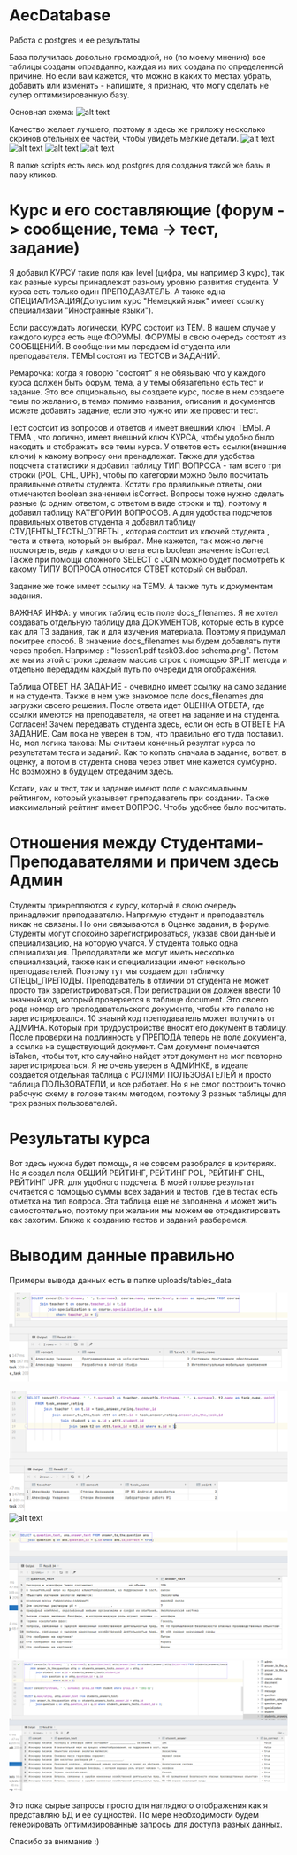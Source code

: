 # AecDatabase
Работа с postgres и ее результаты

База получилась довольно громоздкой, но (по моему мнению) все таблицы созданы оправданно, каждая из них создана по определенной причине.
Но если вам кажется, что можно в каких то местах убрать, добавить или изменить - напишите, я признаю, что могу сделать не супер оптимизированную базу.

Основная схема:
![alt text](uploads/db_updated.png  "Главная схема")​

Качество желает лучшего, поэтому я здесь же приложу несколько скринов отельных ее частей, чтобы увидеть мелкие детали.
![alt text](uploads/db_left_top.png  "Главная страница")​
![alt text](uploads/db_right_top.png  "Тема вопросы и админка")​
![alt text](uploads/db_left_bottom.png  "Студент и с чем он связан")​
![alt text](uploads/db_task.png  "Сообщения и оценка ответа")​


В папке scripts есть весь код postgres для создания такой же базы в пару кликов.


# Курс и его составляющие (форум -> сообщение, тема -> тест, задание)


Я добавил КУРСУ такие поля как level (цифра, мы например 3 курс), так как разные курсы принадлежат разному уровню развития студента. У курса есть только один ПРЕПОДАВАТЕЛЬ. А также одна СПЕЦИАЛИЗАЦИЯ(Допустим курс "Немецкий язык" имеет ссылку специализаии "Иностранные языки").

Если рассуждать логически, КУРС состоит из ТЕМ. В нашем случае у каждого курса есть еще ФОРУМЫ.
ФОРУМЫ в свою очередь состоят из СООБЩЕНИЙ. В сообщении мы передаем id студента или преподавателя.
ТЕМЫ состоят из ТЕСТОВ и ЗАДАНИЙ.

Ремарочка: когда я говорю "состоят" я не обязываю что у каждого курса должен быть форум, тема, а у темы обязательно есть тест и задание.
Это все опционально, вы создаете курс, после в нем создаете темы по желанию, в темах помимо названия, описания и документов  можете добавить задание, если это нужно или же провести тест.

Тест состоит из вопросов и ответов и имеет внешний ключ ТЕМЫ. А ТЕМА , что логично, имеет внешний ключ КУРСА, чтобы удобно было находить и отображать все темы курса.
 У ответов есть ссылки(внешние ключи) к какому вопросу они пренадлежат. Также для удобства подсчета статистики я добавил таблицу ТИП ВОПРОСА - там всего три строки (POL, CHL, UPR), чтобы по категории можно было посчитать правильные ответы студента. Кстати про правильные ответы, они отмечаются boolean значением isCorrect. Вопросы тоже нужно сделать разные (с одним ответом, с ответом в виде строки и тд), поэтому я добавил таблицу КАТЕГОРИИ ВОПРОСОВ. А для удобства подсчетов правильных ответов студента я добавил таблицу СТУДЕНТЫ_ТЕСТЫ_ОТВЕТЫ , которая состоит из ключей студента , теста и ответа, который он выбрал. Мне кажется, так можно легче посмотреть, ведь у каждого ответа есть boolean значение isCorrect. Также при помощи сложного SELECT с JOIN можно будет посмотреть к какому ТИПУ ВОПРОСА относится ОТВЕТ который он выбрал.


Задание же тоже имеет ссылку на ТЕМУ. А также путь к документам задания.

ВАЖНАЯ ИНФА: у многих таблиц есть поле docs_filenames. Я не хотел создавать отдельную таблицу дла ДОКУМЕНТОВ, которые есть в курсе как для ТЗ задания, так и для изучения материала.
Поэтому я придумал похитрее способ. В значение docs_filenames мы будем добавлять пути через пробел. Например : "lesson1.pdf task03.doc schema.png". Потом же мы из этой строки сделаем массив строк с помощью SPLIT метода и отдельно передадим каждый путь по очереди для отображения.


Таблица ОТВЕТ НА ЗАДАНИЕ - очевидно имеет ссылку на само задание и на студента. Также в нем уже знакомое поле docs_filenames для загрузки своего решения.
После ответа идет ОЦЕНКА ОТВЕТА, где ссылки имеются на преподавателя, на ответ на задание и на студента.
Согласен! Зачем передавать студента здесь, если он есть в ОТВЕТЕ НА ЗАДАНИЕ. Сам пока не уверен в том, что правильно его туда поставил. Но, моя логика такова:
Мы считаем конечный резултат курса по результатам теста и заданий. Как то копать сначала в задание, вответ, в оценку, а потом в студента снова через ответ мне кажется сумбурно.
Но возможно в будущем отредачим здесь.

Кстати, как и тест, так и задание имеют поле с максимальным рейтингом, который указывает преподаватель при создании.
Также максимальный рейтинг имеет ВОПРОС. Чтобы удобнее было посчитать.


# Отношения между Студентами-Преподавателями и причем здесь Админ
Студенты прикрепляются к курсу, который в свою очередь принадлежит преподавателю.
Напрямую студент и преподаватель никак не связаны. Но они связываются в Оценке задания, в форуме.
Студенты могут спокойно зарегистрироваться, указав свои данные и специализацию, на которую учатся. У студента только одна специализация.
Преподаватели же могут иметь несколько специализаций, также как и специализации имеют несколько преподавателей. Поэтому тут мы создаем доп табличку СПЕЦЫ_ПРЕПОДЫ.
Преподаватель в отличии от студента не может просто так зарегистрироваться. При регистрации он должен ввести 10 значный код, который проверяется в таблице document. Это своего рода номер его преподавательского документа, чтобы кто папало не зарегистрировался. 10 знаынй код преподаватель может получить от АДМИНА. Который при трудоустройстве вносит его документ в таблицу. После проверки на подлинность у ПРЕПОДА теперь не поле документа, а ссылка на существующий документ. Сам документ помечается isTaken, чтобы тот, кто случайно найдет этот документ не мог повторно зарегистрироваться.
Я не очень уверен в АДМИНКЕ, в идеале создается отдельная таблица с РОЛЯМИ ПОЛЬЗОВАТЕЛЕЙ и просто таблица ПОЛЬЗОВАТЕЛИ, и все работает.
Но я не смог построить точно рабочую схему в голове таким методом, поэтому 3 разных таблицы для трех разных пользователей.




# Результаты курса

Вот здесь нужна будет помощь, я не совсем разобрался в критериях. Но я создал поля ОБЩИЙ РЕЙТИНГ, РЕЙТИНГ POL, РЕЙТИНГ CHL, РЕЙТИНГ UPR. для удобного подсчета.
В моей голове результат считается с помощью суммы всех заданий и тестов, где в тестах есть отметка на тип вопроса.
Эта таблица еще не заполнена и может жить самостоятельно, поэтому при желании мы можем ее отредактировать как захотим. Ближе к созданию тестов и заданий разберемся.




# Выводим данные правильно

Примеры вывода данных есть в папке uploads/tables_data

![alt text](uploads/tables_data/course_teacher.png  "Сообщения и оценка ответа")​

![alt text](uploads/tables_data/task_answer_rating_02.png  "Сообщения и оценка ответа")​
![alt text](uploads/tables_data/students_courses_02.png  "Сообщения и оценка ответа")​

![alt text](uploads/tables_data/questions_answers_02.png  "Сообщения и оценка ответа")​
![alt text](uploads/tables_data/student_answers_02.png  "Сообщения и оценка ответа")​

Это пока сырые запросы просто для наглядного отображения как я представляю БД и ее сущностей.
По мере необходимости будем генерировать оптимизированные запросы для доступа разных данных.


Спасибо за внимание :)
